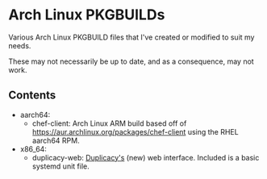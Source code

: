 # Arch Linux PKGBUILDs
Various Arch Linux PKGBUILD files that I've created or modified to suit my needs.

These may not necessarily be up to date, and as a consequence, may not work.

## Contents
 - aarch64:
   - chef-client: Arch Linux ARM build based off of https://aur.archlinux.org/packages/chef-client using the RHEL aarch64 RPM.
 - x86_64:
   - duplicacy-web: [Duplicacy's](https://duplicacy.com/) (new) web interface. Included is a basic systemd unit file.

